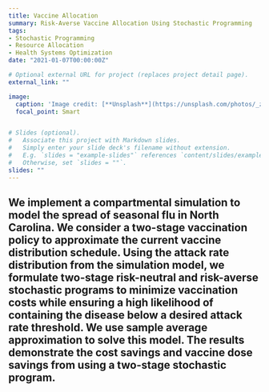 ```yaml
---
title: Vaccine Allocation
summary: Risk-Averse Vaccine Allocation Using Stochastic Programming
tags:
- Stochastic Programming
- Resource Allocation
- Health Systems Optimization
date: "2021-01-07T00:00:00Z"

# Optional external URL for project (replaces project detail page).
external_link: ""

image: 
  caption: 'Image credit: [**Unsplash**](https://unsplash.com/photos/_zFRhU7jqzc)'
  focal_point: Smart


# Slides (optional).
#   Associate this project with Markdown slides.
#   Simply enter your slide deck's filename without extension.
#   E.g. `slides = "example-slides"` references `content/slides/example-slides.md`.
#   Otherwise, set `slides = ""`.
slides: ""
---
```


We implement a compartmental simulation to model the spread of seasonal flu in North Carolina. We consider a two-stage vaccination policy to approximate the current vaccine distribution schedule. Using the attack rate distribution from the simulation model, we formulate two-stage risk-neutral and risk-averse stochastic programs to minimize vaccination costs while ensuring a high likelihood of containing the disease below a desired attack rate threshold. We use sample average approximation to solve this model. The results demonstrate the cost savings and vaccine dose savings from using a two-stage stochastic program.
--
